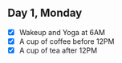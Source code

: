 ## Day 1, Monday

- [x] Wakeup and Yoga at 6AM
- [x] A cup of coffee before 12PM
- [x] A cup of tea after 12PM
